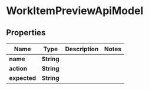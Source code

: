 

# WorkItemPreviewApiModel


## Properties

| Name | Type | Description | Notes |
|------------ | ------------- | ------------- | -------------|
|**name** | **String** |  |  |
|**action** | **String** |  |  |
|**expected** | **String** |  |  |



